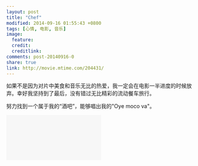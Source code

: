 ```yaml
---
layout: post
title: "Chef"
modified: 2014-09-16 01:55:43 +0800
tags: [心情, 电影, 音乐]
image:
  feature: 
  credit: 
  creditlink: 
comments: post-20140916-0
share: true
link: http://movie.mtime.com/204431/
---
```


如果不是因为对片中美食和音乐无比的热爱，我一定会在电影一半进度的时候放弃。幸好我坚持到了最后，没有错过无比精彩的流动餐车旅行。

努力找到一个属于我的“酒吧”，能够唱出我的"Oye moco va"。

<div style="width:250px;height:120px;overflow:hidden;">
<embed src="http://www.xiami.com/widget/10539699_1773427589,_250_500_cccccc_dddddd_1/multiPlayer.swf" type="application/x-shockwave-flash" width="250" height="500" wmode="opaque"></embed>
</div>
